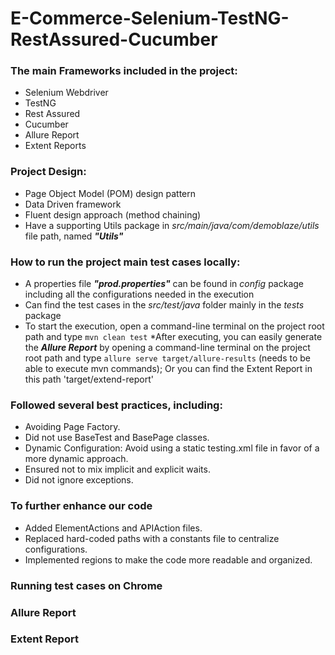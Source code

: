 # E-Commerce-Selenium-TestNG-RestAssured-Cucumber

### The main Frameworks included in the project:
* Selenium Webdriver
* TestNG
* Rest Assured
* Cucumber
* Allure Report
* Extent Reports

### Project Design:
* Page Object Model (POM) design pattern
* Data Driven framework
* Fluent design approach (method chaining)
* Have a supporting Utils package in *src/main/java/com/demoblaze/utils* file path, named ***"Utils"*** 

### How to run the project main test cases locally:
* A properties file ***"prod.properties"*** can be found in *config* package including all the configurations needed in the execution
* Can find the test cases in the *src/test/java* folder mainly in the *tests* package
* To start the execution, open a command-line terminal on the project root path and type `mvn clean test`
*After executing, you can easily generate the ***Allure Report*** by opening a command-line terminal on the project root path and type `allure serve target/allure-results` (needs to be able to execute mvn commands); Or you can find the Extent Report in this path 'target/extend-report'

### Followed several best practices, including:
* Avoiding Page Factory.
* Did not use BaseTest and BasePage classes.
* Dynamic Configuration: Avoid using a static testing.xml file in favor of a more dynamic approach.
* Ensured not to mix implicit and explicit waits.
* Did not ignore exceptions.

### To further enhance our code ###
* Added ElementActions and APIAction files.
* Replaced hard-coded paths with a constants file to centralize configurations.
* Implemented regions to make the code more readable and organized.

### Running test cases on Chrome ###


### Allure Report ##

### Extent Report ##

